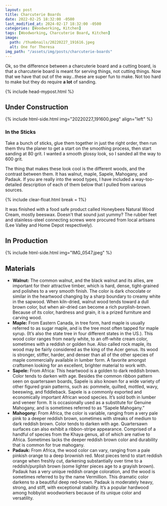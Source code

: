 ```yaml
---
layout: post
title: Charcuterie Boards
date: 2022-02-25 18:32:00 -0500
last_modified_at: 2024-02-17 18:32:00 -0500
categories: [Woodworking, Kitchen]
tags: [Woodworking, Charcuterie Board, Kitchen]
image:
  path: /thumbnails/20220227_191616.jpeg
  alt: One for Theresa
img_path: "/assets/img/posts/charcuterie-boards"
---
```


Ok, so the difference between a charcuterie board and a cutting board, is that a charcuterie board is meant for serving things, not cutting things. Now that we have that out of the way...these are super fun to make. Not too hard to make but they do require **a lot** of sanding.

{% include head-mypost.html %}

## Under Construction

{% include html-side.html img="20220227_191600.jpeg" align="left" %}

### In the Sticks

Take a bunch of sticks, glue them together in just the right order, then run them thru the planer to get a start on the smoothing process, then start sanding at 80 grit. I wanted a smooth glossy look, so I sanded all the way to 600 grit.

The thing that makes these look cool is the different woods, and the contrast between them. It has walnut, maple, Sapele, Mahogany, and Padauk. If you are really into the wood types, I have included a way-too-detailed description of each of them below that I pulled from various sources.

{% include clear-float.html break = 1%}

It was finished with a food safe product called Honeybees Natural Wood Cream, mostly beeswax. Doesn't that sound just yummy? The rubber feet and stainless-steel connecting screws were procured from local artisans (Lee Valley and Home Depot respectively).

## In Production

{% include html-side.html img="IMG_0547.jpeg" %}

## Materials

- **Walnut:** The common walnut, and the black walnut and its allies, are important for their attractive timber, which is hard, dense, tight-grained and polishes to a very smooth finish. The color is dark chocolate or similar in the heartwood changing by a sharp boundary to creamy white in the sapwood. When kiln-dried, walnut wood tends toward a dull brown color, but when air-dried can become a rich purplish-brown. Because of its color, hardness and grain, it is a prized furniture and carving wood.
- **Maple:** From Eastern Canada, in tree form, hard maple is usually referred to as sugar maple, and is the tree most often tapped for maple syrup. (It’s also the state tree in four different states in the US.). This wood color ranges from nearly white, to an off-white cream color, sometimes with a reddish or golden hue. Also called rock maple, its wood may be fairly considered as the king of the Acer genus. Its wood is stronger, stiffer, harder, and denser than all of the other species of maple commercially available in lumber form. A favorite amongst craftsmen looking for an excellent, brighter material to work with.
- **Sapele:** From Africa: This heartwood is a golden to dark reddish brown. Color tends to darken with age. Besides the common ribbon pattern seen on quartersawn boards, Sapele is also known for a wide variety of other figured grain patterns, such as: pommele, quilted, mottled, wavy, beeswing, and fiddleback. Sapele is a commonly exported and economically important African wood species. It’s sold both in lumber and veneer form. It is occasionally used as a substitute for Genuine Mahogany, and is sometimes referred to as “Sapele Mahogany.”
- **Mahogony:** From Africa, the color is variable, ranging from a very pale pink to a deeper reddish brown, sometimes with streaks of medium to dark reddish brown. Color tends to darken with age. Quartersawn surfaces can also exhibit a ribbon-stripe appearance. Comprised of a handful of species from the Khaya genus, all of which are native to Africa. Sometimes lacks the deeper reddish brown color and durability that is common for true mahogany.
- **Padauk:** From Africa, the wood color can vary, ranging from a pale pinkish orange to a deep brownish red. Most pieces tend to start reddish orange when freshly cut, darkening substantially over time to a reddish/purplish brown (some lighter pieces age to a grayish brown).  
  Padauk has a very unique reddish orange coloration, and the wood is sometimes referred to by the name Vermillion. This dramatic color darkens to a beautiful deep red-brown. Padauk is moderately heavy, strong, and stiff, with exceptional stability. It’s a popular hardwood among hobbyist woodworkers because of its unique color and versatility.
